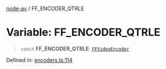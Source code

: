 [node-av](../globals.md) / FF\_ENCODER\_QTRLE

# Variable: FF\_ENCODER\_QTRLE

> `const` **FF\_ENCODER\_QTRLE**: [`FFVideoEncoder`](../type-aliases/FFVideoEncoder.md)

Defined in: [encoders.ts:114](https://github.com/seydx/av/blob/f8631fc881b394300b1479f511d55cf1c370a87f/src/constants/encoders.ts#L114)
